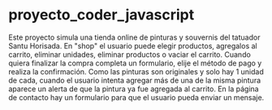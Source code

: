 # proyecto_coder_javascript

Este proyecto simula una tienda online de pinturas y souvernis del tatuador Santu Horisada.
En "shop" el usuario puede elegir productos, agregalos al carrito, eliminar unidades, eliminar productos o vaciar el carrito. Cuando quiera finalizar la compra completa un formulario, elije el método de pago y realiza la confirmación. Como las pinturas son originales y solo hay 1 unidad de cada, cuando el usuario intenta agregar más de una de la misma pintura aparece un alerta de que la pintura ya fue agregada al carrito.
En la página de contacto hay un formulario para que el usuario pueda enviar un mensaje.
